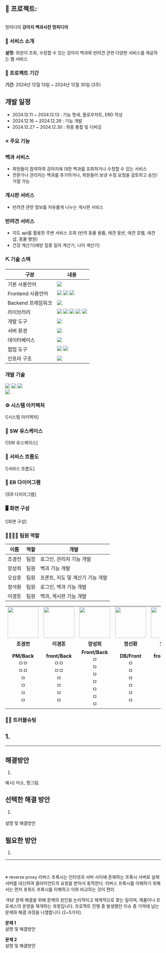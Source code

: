 ## 📎 프로젝트: 
<br> 멍피디아 **강아지 백과사전 멍피디아**

### 👀 서비스 소개
**설명:** 회원이 조회, 수정할 수 있는 강아지 백과와 반려견 관련 다양한 서비스를 제공하는 웹 서비스


### 📅 프로젝트 기간
**기간:** 2024년 12월 13일 ~ 2024년 12월 30일 (3주)

## 개발 일정

- 2024.12.11 ~ 2024.12.13 : 기능 명세, 플로우차트, ERD 작성
- 2024.12.16 ~ 2024.12.26 : 기능 개발
- 2024.12.27 ~ 2024.12.30 : 최종 통합 및 디버깅


### ⭐ 주요 기능

### 백과 서비스

- 회원들이 참여하여 강아지에 대한 백과를 조회하거나 수정할 수 있는 서비스
- 전문가나 관리자는 백과를 추가하거나, 회원들이 보낸 수정 요청을 검토하고 승인/거절 가능

### 게시판 서비스

- 반려견 관련 정보를 자유롭게 나누는 게시판 서비스

### 반려견 서비스

- 지도 api를 활용한 주변 서비스 조회 (반려 동물 용품, 애견 동반, 애견 호텔, 애견 샵, 동물 병원)
- 건강 계산기(예방 접종 일자 계산기, 나이 계산기)


### ⛏ 기술 스택
| 구분          | 내용 |
|---------------|---------|
| 기본 사용언어     | <img src="https://img.shields.io/badge/java-007396?style=for-the-badge&logo=java&logoColor=white"> |
| Frontend 사용언어     |  <img src="https://img.shields.io/badge/HTML5-E34F26?style=for-the-badge&logo=HTML5&logoColor=white"/> <img src="https://img.shields.io/badge/CSS3-1572B6?style=for-the-badge&logo=CSS3&logoColor=white"/> <img src="https://img.shields.io/badge/JavaScript-F7DF1E?style=for-the-badge&logo=JavaScript&logoColor=white"/> |
|  Backend 프레임워크     |  <img src="https://img.shields.io/badge/Flask-000000?style=for-the-badge&logo=Flask&logoColor=white"/> |
| 라이브러리     | <img src="https://img.shields.io/badge/BootStrap-7952B3?style=for-the-badge&logo=BootStrap&logoColor=white"/> <img src="https://img.shields.io/badge/AWS Rekognition-%23FF9900.svg?style=for-the-badge&logo=amazon-aws&logoColor=white" > <img src="https://img.shields.io/badge/OpenCV-FF61F6?style=for-the-badge&logo=java&logoColor=white"/> <img src="https://img.shields.io/badge/Dlib-31A8FF?style=for-the-badge&logo=java&logoColor=white"/> <img src="https://img.shields.io/badge/Media Pipe-007CE2?style=for-the-badge&logo=java&logoColor=white"/>|
| 개발 도구     | <img src="https://img.shields.io/badge/intelliJ-084CCF?style=for-the-badge&logo=intellijidea&logoColor=white"> |
| 서버 환경     | <img src="https://img.shields.io/badge/Apache Tomcat-D22128?style=for-the-badge&logo=Apache Tomcat&logoColor=white"/> |
| 데이터베이스   | <img src="https://img.shields.io/badge/Oracle 11g-F80000?style=for-the-badge&logo=Oracle&logoColor=white"/> |
| 협업 도구     | <img src="https://img.shields.io/badge/Git-F05032?style=for-the-badge&logo=Git&logoColor=white"/> <img src="https://img.shields.io/badge/GitHub-181717?style=for-the-badge&logo=GitHub&logoColor=white"/> |
| 인프라 구조     | <img src="https://img.shields.io/badge/AWS S3-569A31?style=for-the-badge&logo=Amazon S3&logoColor=white">|

### 개발 기술

<img src="https://img.shields.io/badge/mariaDB-003545?style=for-the-badge&logo=mariaDB&logoColor=white">

<img src="https://img.shields.io/badge/springboot-6DB33F?style=for-the-badge&logo=springboot&logoColor=white">
<img src="https://img.shields.io/badge/springsecurity-6DB33F?style=for-the-badge&logo=springsecurity&logoColor=white">
<br>

<img src="https://img.shields.io/badge/bootstrap-005F0F?style=for-the-badge&logo=thymeleaf&logoColor=white">

<br>


### ⚙ 시스템 아키텍처
![시스템 아키텍처]

### 📌 SW 유스케이스
![SW 유스케이스]

### 📌 서비스 흐름도
![서비스 흐름도]

### 📌 ER 다이어그램
![ER 다이어그램]


### 🖥 화면 구성
![화면 구성]

### 👨‍👩‍👦‍👦 팀원 역할

| 이름  | 역할 | 개발                  |
|-----|----|---------------------|
| 조경천 | 팀장 | 로그인, 관리자 기능 개발      |
| 양성희 | 팀원 | 백과 기능 개발            |
| 오상훈 | 팀원 | 프론트, 지도 및 계산기 기능 개발 |
| 정석환 | 팀원 | 로그인, 백과 기능 개발       |
| 이경돈 | 팀원 | 백과, 게시판 기능 개발       |

<table>
  <tr>
    <td align="center"><img src="https://item.kakaocdn.net/do/fd49574de6581aa2a91d82ff6adb6c0115b3f4e3c2033bfd702a321ec6eda72c" width="100" height="100"/></td>
    <td align="center"><img src="https://mb.ntdtv.kr/assets/uploads/2019/01/Screen-Shot-2019-01-08-at-4.31.55-PM-e1546932545978.png" width="100" height="100"/></td>
    <td align="center"><img src="https://mblogthumb-phinf.pstatic.net/20160127_177/krazymouse_1453865104404DjQIi_PNG/%C4%AB%C4%AB%BF%C0%C7%C1%B7%BB%C1%EE_%B6%F3%C0%CC%BE%F0.png?type=w2" width="100" height="100"/></td>
    <td align="center"><img src="https://i.pinimg.com/236x/ed/bb/53/edbb53d4f6dd710431c1140551404af9.jpg" width="100" height="100"/></td>
    <td align="center"><img src="https://pbs.twimg.com/media/B-n6uPYUUAAZSUx.png" width="100" height="100"/></td>
  </tr>
  <tr>
    <td align="center"><strong>조경천</strong></td>
    <td align="center"><strong>이경돈</strong></td>
    <td align="center"><strong>양성희</strong></td>
    <td align="center"><strong>정선환</strong></td>
    <td align="center"><strong>오상훈</strong></td>
  </tr>

  <tr>
   <td align="center"><b>PM/Back</b>
    <br>ㅁㅁ
    <br>ㅁㅁ
    <br>ㅁ
    <br>ㅁ
    <br>ㅁ
    <br>ㅁ
  </td>

   <td align="center"><b>front/Back</b>
    <br>ㅁㅁ
    <br>ㅁㅁ
    <br>ㅁ
    <br>ㅁ
    <br>ㅁ
    <br>ㅁ
  </td>
  
  <td align="center"><b>Front/Back</b>
    <br>ㅁ
    <br>ㅁ
    <br>ㅁ
    <br>ㅁ
    <br>ㅁ
    <br>ㅁ
    <br>ㅁ
  </td>

  <td align="center"><b>DB/Front</b>
    <br>ㅁ
    <br>ㅁ
    <br>ㅁ
    <br>ㅁ
    <br>ㅁ
    <br>ㅁ
  </td>
  
  <td align="center"><b>front/Back</b>
   <br>ㅁ
   <br>ㅁ
   <br>ㅁ
   <br>ㅁ
   <br>ㅁ
   <br>ㅁ
  </td>
 </tr>
</table>

### 🤾‍♂️ 트러블슈팅

## 1. 
---

## 해결방안

1. 
 <p>
 예시) 미소, 찡그림. <p>

## 선택한 해결 방안

1. <p>
 <p>

 <p>
설명 및 해결방안

## 필요한 방안
1. 

---
<br>

※ reverse proxy
리버스 프록시는 인터넷과 서버 사이에 존재하는 프록시 서버로 실제 서버를 대신하여 클라이언트의 요청을 받아서 동작한다. 리버스 프록시를 이해하기 위해서는 먼저 포워드 프록시를 이해하고 이와 비교하는 것이 편리

*개념:* 문제 해결을 위해 문제의 원인을 논리적이고 체계적으로 찾는 일이며, 제품이나 프로세스의 운영을 재개하는 과정입니다. 프로젝트 진행 중 발생했던 이슈 중 기억에 남는 문제와 해결 과정을 나열합니다 (2~5가지).


**문제 1**  
설명 및 해결방안

**문제 2**  
설명 및 해결방안

<!--  
### 기본 사용 언어
<img src="https://img.shields.io/badge/Kotlin-7F52FF?style=for-the-badge&logo=Kotlin&logoColor=white"/>
<img src="https://img.shields.io/badge/Python-3776AB?style=for-the-badge&logo=Python&logoColor=white"/> 
<img src="https://img.shields.io/badge/Java-007396?style=for-the-badge&logo=java&logoColor=white"/> 

### Frontend 사용 언어
<img src="https://img.shields.io/badge/javascript-F7DF1E?style=for-the-badge&logo=javascript&logoColor=black">
<img src="https://img.shields.io/badge/HTML-E34F26?style=for-the-badge&logo=html5&logoColor=white">
<img src="https://img.shields.io/badge/CSS-1572B6?style=for-the-badge&logo=css3&logoColor=white">

### Backend 프레임워크
<img src="https://img.shields.io/badge/Jwt-000000?style=for-the-badge&logo=JSONWebTokens&logoColor=white">
<img src="https://img.shields.io/badge/Flask-000000?style=for-the-badge&logo=Flask&logoColor=white"/> 
<img src="https://img.shields.io/badge/Django-092E20?style=for-the-badge&logo=Django&logoColor=white"/> 
  
### 인프라 구조
<img src="https://img.shields.io/badge/AWS-%23FF9900.svg?style=for-the-badge&logo=amazon-aws&logoColor=white" > 
<img src="https://img.shields.io/badge/AWS amplify-CA4245?style=for-the-badge&logo=Amazon AWS&logoColor=white">
<img src="https://img.shields.io/badge/AWS EC2-FF9900?style=for-the-badge&logo=Amazon EC2&logoColor=white">
<img src="https://img.shields.io/badge/AWS S3-569A31?style=for-the-badge&logo=Amazon S3&logoColor=white">
<img src="https://img.shields.io/badge/Amazon RDS-527FFF?style=for-the-badge&logo=Amazon RDS&logoColor=white">
<img src="https://img.shields.io/badge/Docker-2496ED?style=for-the-badge&logo=docker&logoColor=white">
<img src="https://img.shields.io/badge/Elasticbeanstalk-005571?style=for-the-badge&logo=elastic&logoColor=white">
<img src="https://img.shields.io/badge/Firebase-FFCA28?style=for-the-badge&logo=Firebase&logoColor=white"/> 

### 개발 도구
<img src="https://img.shields.io/badge/IntelliJ IDEA-000000?style=for-the-badge&logo=IntelliJ IDEA&logoColor=white"/> 
<img src="https://img.shields.io/badge/Eclipse-2C2255?style=for-the-badge&logo=Eclipse&logoColor=white"/> 
<img src="https://img.shields.io/badge/VSCode-007ACC?style=for-the-badge&logo=VisualStudioCode&logoColor=white"/>
<img src="https://img.shields.io/badge/Anaconda-44A833?style=for-the-badge&logo=Anaconda&logoColor=white"/>
<img src="https://img.shields.io/badge/Jupyter-F37626?style=for-the-badge&logo=Jupyter&logoColor=white"/>

### 협업 도구
<img src="https://img.shields.io/badge/Git-F05032?style=for-the-badge&logo=Git&logoColor=white"/> 
<img src="https://img.shields.io/badge/GitHub-181717?style=for-the-badge&logo=GitHub&logoColor=white"/>

### 서버 환경
<img src="https://img.shields.io/badge/Apache Tomcat 9.0-D22128?style=for-the-badge&logo=Apache Tomcat&logoColor=white"/> 

### 데이터베이스
<img src="https://img.shields.io/badge/Oracle 11g-F80000?style=for-the-badge&logo=Oracle&logoColor=white"/> 

### 디자인
<img src="https://img.shields.io/badge/Figma-F24E1E?style=for-the-badge&logo=Figma&logoColor=white"/>
<img src="https://img.shields.io/badge/Adobe XD-FF61F6?style=for-the-badge&logo=Adobe XD&logoColor=white"/>
<img src="https://img.shields.io/badge/Adobe Illustrator-FF9A00?style=for-the-badge&logo=Adobe Illustrator&logoColor=white"/>
<img src="https://img.shields.io/badge/Adobe Photoshop-31A8FF?style=for-the-badge&logo=Adobe Photoshop&logoColor=white"/>
<img src="https://img.shields.io/badge/css-1572B6?style=for-the-badge&logo=css3&logoColor=white">
<img src="https://img.shields.io/badge/mui-1572B6?style=for-the-badge&logo=mui&logoColor=white">

### 라이브러리
<img src="https://img.shields.io/badge/Kakao Map Api-007CE2?style=for-the-badge&logo=KaKao Map Api&logoColor=white">
<img src="https://img.shields.io/badge/BootStrap-7952B3?style=for-the-badge&logo=BootStrap&logoColor=white"/> 
<img src="https://img.shields.io/badge/styled--components-DB7093?style=for-the-badge&logo=styled-components&logoColor=white" >
<img src="https://img.shields.io/badge/MUI-%230081CB.svg?style=for-the-badge&logo=mui&logoColor=white" >
<img src="https://img.shields.io/badge/lodash-F7DF1E?style=for-the-badge&logo=lodash&logoColor=white">
<img src="https://img.shields.io/badge/Redux-toolkit-%23593d88.svg?style=for-the-badge&logo=redux&logoColor=white" >
<img src="https://img.shields.io/badge/React_Router-CA4245?style=for-the-badge&logo=react-router&logoColor=white">
<img src="https://img.shields.io/badge/Axios-007CE2?style=for-the-badge&logo=axios&logoColor=white" >
-->

